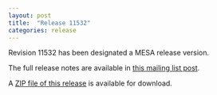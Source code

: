 ```yaml
---
layout: post
title:  "Release 11532"
categories: release
---
```


Revision 11532 has been designated a MESA release version.

The full release notes are available in [this mailing list post][notes].

[notes]: https://lists.mesastar.org/pipermail/mesa-users/2019-March/009842.html

A [ZIP file of this release][zip] is available for download.

[zip]:http://sourceforge.net/projects/mesa/files/releases/mesa-r11532.zip/download
